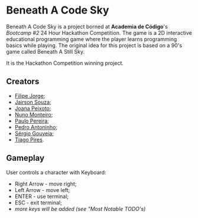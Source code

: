 Beneath A Code Sky
==================

Beneath A Code Sky is a project borned at **Academia de Código**'s _Bootcamp #2_ 24 Hour Hackathon Competition.
The game is a 2D interactive educational programming game where the player learns programming basics while playing. The original idea for this project is based on a 90's game called Beneath A Still Sky.

It is the Hackathon Competition winning project.


Creators
--------

  * [Filipe Jorge](https://github.com/filipemoraisjorge);
  * [Jairson Souza](https://github.com/JSouza67);
  * [Joana Peixoto](https://github.com/joanaMCSP);
  * [Nuno Monteiro](https://github.com/Nuno1123);
  * [Paulo Pereira](https://github.com/cucuzinas);
  * [Pedro Antoninho](https://github.com/pantoninho);
  * [Sérgio Gouveia](https://github.com/sgouveia);
  * [Tiago Pires](https://github.com/pirespapires).


Gameplay
--------

User controls a character with Keyboard:
  * Right Arrow - move right;
  * Left Arrow - move left;
  * ENTER - use terminal;
  * ESC - exit terminal;
  * _more keys will be added (see "Most Notable TODO's)_


  
